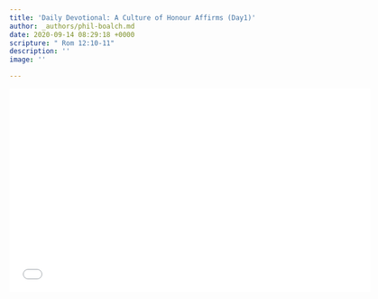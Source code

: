```yaml
---
title: 'Daily Devotional: A Culture of Honour Affirms (Day1)'
author: _authors/phil-boalch.md
date: 2020-09-14 08:29:18 +0000
scripture: " Rom 12:10-11"
description: ''
image: ''

---
```

<iframe src="[https://player.vimeo.com/video/457668154](https://player.vimeo.com/video/457668154 "https://player.vimeo.com/video/457668154")" width="640" height="360" frameborder="0" allow="autoplay; fullscreen" allowfullscreen></iframe>